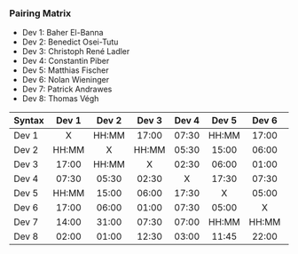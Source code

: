 ### Pairing Matrix
* Dev 1: Baher El-Banna
* Dev 2: Benedict Osei-Tutu
* Dev 3: Christoph René Ladler
* Dev 4: Constantin Piber
* Dev 5: Matthias Fischer
* Dev 6: Nolan Wieninger
* Dev 7: Patrick Andrawes
* Dev 8: Thomas Végh

| Syntax      | Dev 1   	  | Dev 2   	  | Dev 3   	  | Dev 4   	  | Dev 5   	  | Dev 6   	  | Dev 7   	  | Dev 8   	  |
| :---        |    :----:   |    :----:   |    :----:   |    :----:   |    :----:   |    :----:   |    :----:   |    :----:   |
| Dev 1       | X           | HH:MM       | 17:00       | 07:30       | HH:MM       | 17:00       | 14:00       | 02:00       |
| Dev 2       | HH:MM       | X           | HH:MM       | 05:30       | 15:00       | 06:00       | 31:00       | 01:00       |
| Dev 3       | 17:00       | HH:MM       | X           | 02:30       | 06:00       | 01:00       | 07:30       | 12:30       |
| Dev 4       | 07:30       | 05:30       | 02:30       | X           | 17:30       | 07:30       | 07:00       | 03:00       |
| Dev 5       | HH:MM       | 15:00       | 06:00       | 17:30       | X           | 05:00       | HH:MM       | 11:45       |
| Dev 6       | 17:00       | 06:00       | 01:00       | 07:30       | 05:00       | X           | HH:MM       | 22:00       |
| Dev 7       | 14:00       | 31:00       | 07:30       | 07:00       | HH:MM       | HH:MM       | X           | HH:MM       |
| Dev 8       | 02:00       | 01:00       | 12:30       | 03:00       | 11:45       | 22:00       | HH:MM       | X           |
